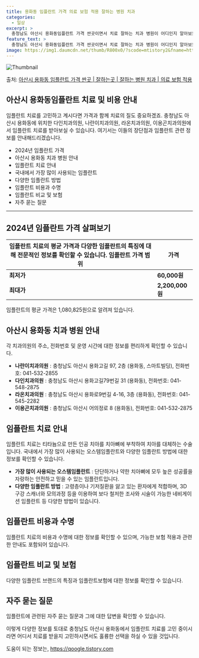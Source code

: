 ```yaml
---
title: 용화동 임플란트 가격 의료 보험 적용 잘하는 병원 치과
categories:
  - 일상
excerpt: >
  충청남도 아산시 용화동임플란트 가격 싼곳이면서 치료 잘하는 치과 병원이 어디인지 알아보도록 하겠습니다. 충청남도 아산시 용화동에 위치한 나란이치과의원 다인치과의원 라온치과의원 이용곤치과의원 순서대로 안내 드리며, 임플란트 치료시 신경써야 할 부분 또한 같이 공유 드리겠습니다.2024년 임플란트 가격 살펴보기 👈 클릭임플란트 평균 가격나란이치과의원표 내에 있는 전화 번호를 클릭 하시면 나란이치과의원로 바로 전화 연결 됩니다.분류주소전화번호치과의원충청남도 아산시 용화고길 97, 2층 (용화동, 스마트빌딩)📞041-532-2855로 전화하기나란이치과의원 위치 확인하기 👈 클릭요일운영시간월요일09:30~18:30화요일09:30~18:30수요일09:30~20:30목요일09:30~..
feature_text: >
  충청남도 아산시 용화동임플란트 가격 싼곳이면서 치료 잘하는 치과 병원이 어디인지 알아보도록 하겠습니다. 충청남도 아산시 용화동에 위치한 나란이치과의원 다인치과의원 라온치과의원 이용곤치과의원 순서대로 안내 드리며, 임플란트 치료시 신경써야 할 부분 또한 같이 공유 드리겠습니다.2024년 임플란트 가격 살펴보기 👈 클릭임플란트 평균 가격나란이치과의원표 내에 있는 전화 번호를 클릭 하시면 나란이치과의원로 바로 전화 연결 됩니다.분류주소전화번호치과의원충청남도 아산시 용화고길 97, 2층 (용화동, 스마트빌딩)📞041-532-2855로 전화하기나란이치과의원 위치 확인하기 👈 클릭요일운영시간월요일09:30~18:30화요일09:30~18:30수요일09:30~20:30목요일09:30~..
image: https://img1.daumcdn.net/thumb/R800x0/?scode=mtistory2&fname=https%3A%2F%2Fblog.kakaocdn.net%2Fdn%2FblRhWH%2FbtsG1xg5i2H%2F7QeV2aui9SsvXx2aVK6pGk%2Fimg.webp
---
```


![Thumbnail](https://img1.daumcdn.net/thumb/R800x0/?scode=mtistory2&fname=https%3A%2F%2Fblog.kakaocdn.net%2Fdn%2FblRhWH%2FbtsG1xg5i2H%2F7QeV2aui9SsvXx2aVK6pGk%2Fimg.webp)

<p>출처: <a href="https://qoogle.tistory.com/7119" rel="dofollow">아산시 용화동 임플란트 가격 싼곳 | 잘하는곳 | 잘하는 병원 치과 | 의료 보험 적용</a> </p>

## 아산시 용화동임플란트 치료 및 비용 안내

임플란트 치료를 고민하고 계시다면 가격과 함께 치료의 질도 중요하겠죠. 충청남도 아산시 용화동에 위치한 다인치과의원, 나란이치과의원,
라온치과의원, 이용곤치과의원에서 임플란트 치료를 받아보실 수 있습니다. 여기서는 이들의 장단점과 임플란트 관련 정보를 안내해드리겠습니다.

  * 2024년 임플란트 가격
  * 아산시 용화동 치과 병원 안내
  * 임플란트 치료 안내
  * 국내에서 가장 많이 사용되는 임플란트
  * 다양한 임플란트 방법
  * 임플란트 비용과 수명
  * 임플란트 비교 및 보험
  * 자주 묻는 질문

* * *

## 2024년 임플란트 가격 살펴보기

임플란트 치료의 평균 가격과 다양한 임플란트의 특징에 대해 전문적인 정보를 확인할 수 있습니다.  **임플란트 가격 범위** | **가격**  
---|---  
**최저가** | **60,000원**  
**최대가** | **2,200,000원**  
임플란트의 평균 가격은 1,080,825원으로 알려져 있습니다.

## 아산시 용화동 치과 병원 안내

각 치과의원의 주소, 전화번호 및 운영 시간에 대한 정보를 편리하게 확인할 수 있습니다.

  * **나란이치과의원** : 충청남도 아산시 용화고길 97, 2층 (용화동, 스마트빌딩), 전화번호: 041-532-2855
  * **다인치과의원** : 충청남도 아산시 용화고길79번길 31 (용화동), 전화번호: 041-548-2875
  * **라온치과의원** : 충청남도 아산시 용화로9번길 4-16, 3층 (용화동), 전화번호: 041-545-2282
  * **이용곤치과의원** : 충청남도 아산시 어의정로 8 (용화동), 전화번호: 041-532-2875

## 임플란트 치료 안내

임플란트 치료는 티타늄으로 만든 인공 치아를 치아뼈에 부착하여 치아를 대체하는 수술입니다. 국내에서 가장 많이 사용되는 오스템임플란트와
다양한 임플란트 방법에 대한 정보를 확인할 수 있습니다.

  * **가장 많이 사용되는 오스템임플란트** : 단단하거나 약한 치아뼈에 모두 높은 성공률을 자랑하는 안전하고 믿을 수 있는 임플란트입니다.
  * **다양한 임플란트 방법** : 고령층이나 기저질환을 앓고 있는 환자에게 적합하며, 3D 구강 스캐너와 모의과정 등을 이용하여 보다 철저한 조사와 시술이 가능한 네비게이션 임플란트 등 다양한 방법이 있습니다.

## 임플란트 비용과 수명

임플란트 치료의 비용과 수명에 대한 정보를 확인할 수 있으며, 가능한 보험 적용과 관련한 안내도 포함되어 있습니다.

## 임플란트 비교 및 보험

다양한 임플란트 브랜드의 특징과 임플란트보험에 대한 정보를 확인할 수 있습니다.

## 자주 묻는 질문

임플란트에 관련된 자주 묻는 질문과 그에 대한 답변을 확인할 수 있습니다.

이렇게 다양한 정보를 토대로 충청남도 아산시 용화동에서 임플란트 치료를 고민 중이시라면 어디서 치료를 받을지 고민하시면서도 훌륭한 선택을
하실 수 있을 것입니다.

 

도움이 되는 정보는, <a href="https://qoogle.tistory.com" rel="dofollow">https://qoogle.tistory.com</a>


